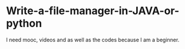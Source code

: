 # Write-a-file-manager-in-JAVA-or-python
I need mooc, videos and as well as the codes because I am a beginner.
